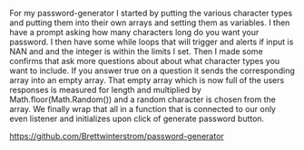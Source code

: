 For my password-generator I started by putting the various character types and putting them into their own arrays and setting them as variables. I then have a prompt asking how many characters long do you want your password. I then have some while loops that will trigger and alerts if input is NAN and and the integer is within the limits I set. Then I made some confirms that ask more questions about about what character types you want to include. If you answer true on a question it sends the corresponding array into an empty array. That empty array which is now full of the users responses is measured for length and multiplied by Math.floor(Math.Random()) and a random character is chosen from the array. We finally wrap that all in a function that is connected to our only even listener and initializes upon click of generate password button.

https://github.com/Brettwinterstrom/password-generator
